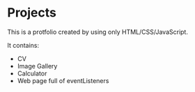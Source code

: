 # Projects
This is a protfolio created by using only HTML/CSS/JavaScript. 


It contains:
  - CV
  - Image Gallery
  - Calculator
  - Web page full of eventListeners
